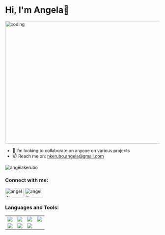 <h1 align="left">
     Hi, I'm Angela👋
</h1>
<img align="center"alt="coding" width="800" height="400" src="https://t3.ftcdn.net/jpg/03/18/60/62/360_F_318606217_Hk8jo2MVoI33SQOkYrfOF929J7JgIP0P.jpg">

- 👯 I’m looking to collaborate on anyone on various projects
- 📫 Reach me on: nkerubo.angela@gmail.com 
<p align="left"> <img src="https://komarev.com/ghpvc/?username=angelakerubo&label=Profile%20views&color=0e75b6&style=flat" alt="angelakerubo" /> </p>

### Connect with me:

<a href="https://twitter.com/Angie_kerubo_" target="blank"><img align="center" src="https://raw.githubusercontent.com/rahuldkjain/github-profile-readme-generator/master/src/images/icons/Social/twitter.svg" alt="angela-kerubo" height="30" width="60" /></a>
<a href="https://www.linkedin.com/in/angela-kerubo/" target="blank"><img align="center" src="https://raw.githubusercontent.com/rahuldkjain/github-profile-readme-generator/master/src/images/icons/Social/linked-in-alt.svg" alt="angela-kerubo" height="30" width="60" /></a>


### Languages and Tools:

<table>
    <tr>
        <td align="center">
            <img src="https://www.vectorlogo.zone/logos/w3_html5/w3_html5-ar21.svg">
        </td>
        <td align="center">
            <img src="https://www.vectorlogo.zone/logos/w3_css/w3_css-ar21.svg">
        </td>
        <td align="center">
            <img src="https://www.vectorlogo.zone/logos/javascript/javascript-ar21.svg">
        </td>
        <td align="center">
            <img src="https://www.vectorlogo.zone/logos/python/python-ar21.svg">
        </td>
     </tr>
     <tr>
        <td align="center"> 
           <img src="https://www.vectorlogo.zone/logos/getbootstrap/getbootstrap-ar21.svg"/> 
        </td> 
        <td align="center"> 
           <img src="https://www.vectorlogo.zone/logos/jquery/jquery-ar21.svg" /> 
        </td>
        <td align="center"> 
           <img src="https://www.vectorlogo.zone/logos/mysql/mysql-ar21.svg" /> 
        </td> 
   </tr>
</table>


 

